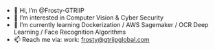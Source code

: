 - 👋 Hi, I’m @Frosty-GTRIIP
- 👀 I’m interested in Computer Vision & Cyber Security
- 🌱 I’m currently learning Dockerization / AWS Sagemaker / OCR Deep Learning / Face Recognition Algorithms
- 📫 Reach me via: work: frosty@gtriipglobal.com

<!---
Frosty-GTRIIP/Frosty-GTRIIP is a ✨ special ✨ repository because its `README.md` (this file) appears on your GitHub profile.
You can click the Preview link to take a look at your changes.
--->
